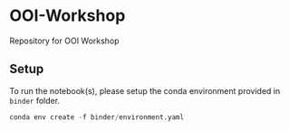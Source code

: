 # OOI-Workshop

Repository for OOI Workshop

## Setup

To run the notebook(s), please setup the conda environment provided in `binder` folder.

```python
conda env create -f binder/environment.yaml
```
